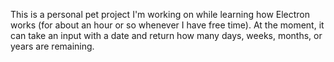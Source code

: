 This is a personal pet project I'm working on while learning how Electron works (for about an hour or so whenever I have free time). At the moment, it can take an input with a date and return how many days, weeks, months, or years are remaining.
